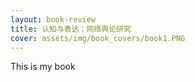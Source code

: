 ```yaml
---
layout: book-review
title: 认知与表达：网络舆论研究
cover: assets/img/book_covers/book1.PNG
---
```


This is my book
